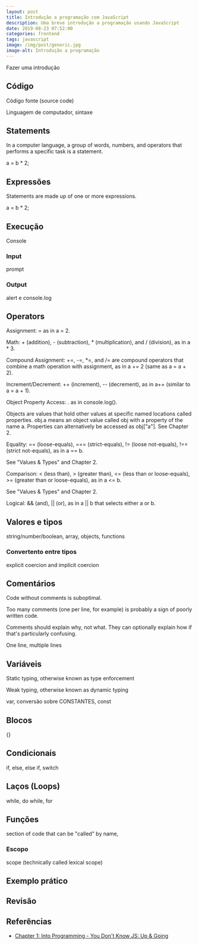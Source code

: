 ```yaml
---
layout: post
title: Introdução a programação com JavaScript
description: Uma breve introdução a programação usando JavaScript
date: 2019-08-23 07:52:00
categories: frontend
tags: javascript
image: /img/post/generic.jpg
image-alt: Introdução a programação
---
```


Fazer uma introdução

## Código

Código fonte (source code)

Linguagem de computador, sintaxe

## Statements

In a computer language, a group of words, numbers, and operators that performs a specific task is a statement. 

a = b * 2;

## Expressões

Statements are made up of one or more expressions.

a = b * 2;

## Execução

Console

### Input

prompt

### Output

alert e console.log

## Operators

Assignment: = as in a = 2.

Math: + (addition), - (subtraction), * (multiplication), and / (division), as in a * 3.

Compound Assignment: +=, -=, *=, and /= are compound operators that combine a math operation with assignment, as in a += 2 (same as a = a + 2).

Increment/Decrement: ++ (increment), -- (decrement), as in a++ (similar to a = a + 1).

Object Property Access: . as in console.log().

Objects are values that hold other values at specific named locations called properties. obj.a means an object value called obj with a property of the name a. Properties can alternatively be accessed as obj["a"]. See Chapter 2.

Equality: == (loose-equals), === (strict-equals), != (loose not-equals), !== (strict not-equals), as in a == b.

See "Values & Types" and Chapter 2.

Comparison: < (less than), > (greater than), <= (less than or loose-equals), >= (greater than or loose-equals), as in a <= b.

See "Values & Types" and Chapter 2.

Logical: && (and), || (or), as in a || b that selects either a or b.

## Valores e tipos

string/number/boolean, array, objects, functions

### Convertento entre tipos

explicit coercion and implicit coercion 

## Comentários

Code without comments is suboptimal.

Too many comments (one per line, for example) is probably a sign of poorly written code.

Comments should explain why, not what. They can optionally explain how if that's particularly confusing.

One line, multiple lines

## Variáveis

Static typing, otherwise known as type enforcement

Weak typing, otherwise known as dynamic typing

var, conversão sobre CONSTANTES, const

## Blocos

{}

## Condicionais

if, else, else if, switch

## Laços (Loops)

while, do while, for

## Funções

section of code that can be "called" by name,

### Escopo

scope (technically called lexical scope)

## Exemplo prático

## Revisão

## Referências

* [Chapter 1: Into Programming - You Don't Know JS: Up & Going](https://github.com/getify/You-Dont-Know-JS/blob/master/up%20%26%20going/ch1.md)
